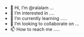 - 👋 Hi, I’m @ralalam ...
- 👀 I’m interested in ....
- 🌱 I’m currently learning .....
- 💞️ I’m looking to collaborate on ...
- 📫 How to reach me .....

<!---
ralalam/ralalam is a ✨ special ✨ repository because its `README.md` (this file) appears on your GitHub profile.
You can click the Preview link to take a look at your changes.
--->
